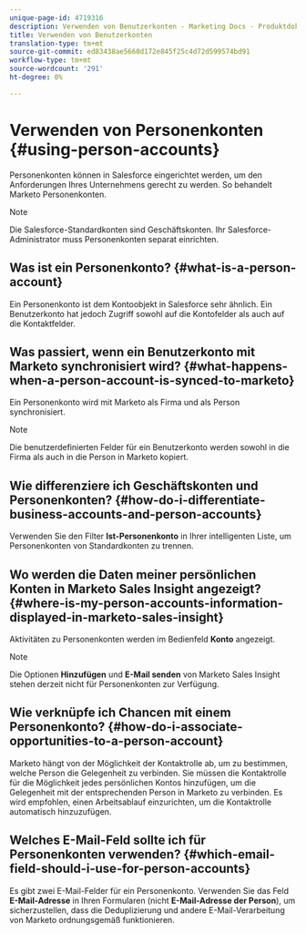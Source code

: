 ```yaml
---
unique-page-id: 4719316
description: Verwenden von Benutzerkonten - Marketing Docs - Produktdokumentation
title: Verwenden von Benutzerkonten
translation-type: tm+mt
source-git-commit: ed83438ae5660d172e845f25c4d72d599574bd91
workflow-type: tm+mt
source-wordcount: '291'
ht-degree: 0%

---
```



# Verwenden von Personenkonten {#using-person-accounts}

Personenkonten können in Salesforce eingerichtet werden, um den Anforderungen Ihres Unternehmens gerecht zu werden. So behandelt Marketo Personenkonten.

>[!NOTE]
>
>Die Salesforce-Standardkonten sind Geschäftskonten. Ihr Salesforce-Administrator muss Personenkonten separat einrichten.

## Was ist ein Personenkonto? {#what-is-a-person-account}

Ein Personenkonto ist dem Kontoobjekt in Salesforce sehr ähnlich. Ein Benutzerkonto hat jedoch Zugriff sowohl auf die Kontofelder als auch auf die Kontaktfelder.

## Was passiert, wenn ein Benutzerkonto mit Marketo synchronisiert wird? {#what-happens-when-a-person-account-is-synced-to-marketo}

Ein Personenkonto wird mit Marketo als Firma und als Person synchronisiert.

>[!NOTE]
>
>Die benutzerdefinierten Felder für ein Benutzerkonto werden sowohl in die Firma als auch in die Person in Marketo kopiert.

## Wie differenziere ich Geschäftskonten und Personenkonten? {#how-do-i-differentiate-business-accounts-and-person-accounts}

Verwenden Sie den Filter **Ist-Personenkonto** in Ihrer intelligenten Liste, um Personenkonten von Standardkonten zu trennen.

## Wo werden die Daten meiner persönlichen Konten in Marketo Sales Insight angezeigt? {#where-is-my-person-accounts-information-displayed-in-marketo-sales-insight}

Aktivitäten zu Personenkonten werden im Bedienfeld **Konto** angezeigt.

>[!NOTE]
>
>Die Optionen **Hinzufügen** und **E-Mail senden** von Marketo Sales Insight stehen derzeit nicht für Personenkonten zur Verfügung.

## Wie verknüpfe ich Chancen mit einem Personenkonto? {#how-do-i-associate-opportunities-to-a-person-account}

Marketo hängt von der Möglichkeit der Kontaktrolle ab, um zu bestimmen, welche Person die Gelegenheit zu verbinden. Sie müssen die Kontaktrolle für die Möglichkeit jedes persönlichen Kontos hinzufügen, um die Gelegenheit mit der entsprechenden Person in Marketo zu verbinden. Es wird empfohlen, einen Arbeitsablauf einzurichten, um die Kontaktrolle automatisch hinzuzufügen.

## Welches E-Mail-Feld sollte ich für Personenkonten verwenden? {#which-email-field-should-i-use-for-person-accounts}

Es gibt zwei E-Mail-Felder für ein Personenkonto. Verwenden Sie das Feld **E-Mail-Adresse** in Ihren Formularen (nicht **E-Mail-Adresse der Person**), um sicherzustellen, dass die Deduplizierung und andere E-Mail-Verarbeitung von Marketo ordnungsgemäß funktionieren.
